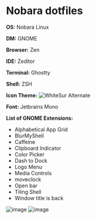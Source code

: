 # Nobara dotfiles

**OS:** Nobara Linux

**DM:** GNOME

**Browser:** Zen

**IDE:** Zeditor

**Terminal:** Ghostty

**Shell:** ZSH

**Icon Theme:** ![WhiteSur Alternate](https://github.com/vinceliuice/WhiteSur-icon-theme)

**Font:** Jetbrains Mono

**List of GNOME Extensions:**
- Alphabetical App Grid
- BlurMyShell
- Caffeine
- Clipboard Indicator
- Color Picker
- Dash to Dock
- Logo Menu
- Media Controls
- moveclock
- Open bar
- Tiling Shell
- Window title is back

![image](https://github.com/user-attachments/assets/7509a962-a2e4-4d2b-9a0a-d0388cfb21b0)
![image](https://github.com/user-attachments/assets/5ee8ee42-67d3-49d8-876b-be4ec3ab3689)
